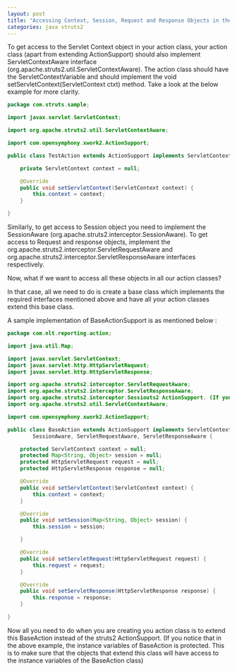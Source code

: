 ```yaml
---
layout: post
title: "Accessing Context, Session, Request and Response Objects in the Struts2 Action Class"
categories: java struts2
---
```


To get access to the Servlet Context object in your action class, your action class (apart from extending ActionSupport) should also implement ServletContextAware interface (org.apache.struts2.util.ServletContextAware). The action class should have the ServletContextVariable and should implement the void setServletContext(ServletContext ctxt) method. Take a look at the below example for more clarity.

```java
package com.struts.sample;

import javax.servlet.ServletContext;

import org.apache.struts2.util.ServletContextAware;

import com.opensymphony.xwork2.ActionSupport;

public class TestAction extends ActionSupport implements ServletContextAware {

    private ServletContext context = null;

    @Override
    public void setServletContext(ServletContext context) {
        this.context = context;
    }

}
```

Similarly, to get access to Session object you need to implement the SessionAware (org.apache.struts2.interceptor.SessionAware). To get access to Request and response objects, implement the org.apache.struts2.interceptor.ServletRequestAware and org.apache.struts2.interceptor.ServletResponseAware interfaces respectively.

Now, what if we want to access all these objects in all our action classes?

In that case, all we need to do is create a base class which implements the required interfaces mentioned above and have all your action classes extend this base class.

A sample implementation of BaseActionSupport is as mentioned below :

```java
package com.nlt.reporting.action;

import java.util.Map;

import javax.servlet.ServletContext;
import javax.servlet.http.HttpServletRequest;
import javax.servlet.http.HttpServletResponse;

import org.apache.struts2.interceptor.ServletRequestAware;
import org.apache.struts2.interceptor.ServletResponseAware;
import org.apache.struts2.interceptor.Sessiouts2 ActionSupport. (If you notice that in the above example, the instance variables of BaseAction is protected. This is to make sure that the objects that extend this class will have access to the instance variables of the BaseAction class)nAware;
import org.apache.struts2.util.ServletContextAware;

import com.opensymphony.xwork2.ActionSupport;

public class BaseAction extends ActionSupport implements ServletContextAware,
        SessionAware, ServletRequestAware, ServletResponseAware {

    protected ServletContext context = null;
    protected Map<String, Object> session = null;
    protected HttpServletRequest request = null;
    protected HttpServletResponse response = null;

    @Override
    public void setServletContext(ServletContext context) {
        this.context = context;
    }

    @Override
    public void setSession(Map<String, Object> session) {
        this.session = session;

    }

    @Override
    public void setServletRequest(HttpServletRequest request) {
        this.request = request;
    }

    @Override
    public void setServletResponse(HttpServletResponse response) {
        this.response = response;
    }

}
```

Now all you need to do when you are creating you action class is to extend this BaseAction instead of the struts2 ActionSupport. (If you notice that in the above example, the instance variables of BaseAction is protected. This is to make sure that the objects that extend this class will have access to the instance variables of the BaseAction class)
